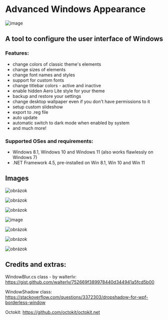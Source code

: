 # Advanced Windows Appearance

![image](https://user-images.githubusercontent.com/74670743/195193960-e609a91d-1419-44f5-98a2-aefa035370f3.png)


## A tool to configure the user interface of Windows

### Features:
- change colors of classic theme's elements
- change sizes of elements
- change font names and styles
- support for custom fonts
- change titlebar colors - active and inactive
- enable hidden Aero Lite style for your theme
- backup and restore your settings
- change desktop wallpaper even if you don't have permissions to it
- setup custom slideshow
- export to .reg file
- auto update
- automatic switch to dark mode when enabled by system
- and much more!


### Supported OSes and requirements:
- Windows 8.1, Windows 10 and Windows 11 (also works flawlessly on Windows 7)
- .NET Framework 4.5, pre-installed on Win 8.1, Win 10 and Win 11

## Images

![obrázok](https://user-images.githubusercontent.com/74670743/169707098-c92d3f20-9339-4323-b718-44dd9a95b994.png)

![obrázok](https://user-images.githubusercontent.com/74670743/169707293-87fd7e54-fadb-436d-976c-d53375164432.png)

![obrázok](https://user-images.githubusercontent.com/74670743/169707565-de17c9ea-411c-4a94-b753-f8666d6aa30e.png)

![image](https://user-images.githubusercontent.com/74670743/206575227-a596525e-9441-4453-b573-41a16418380a.png)

![obrázok](https://user-images.githubusercontent.com/74670743/169707201-f2b493de-a22f-4d6b-97e5-c05593e9ece0.png)

![obrázok](https://user-images.githubusercontent.com/74670743/169707212-29d453a6-46b8-4d75-94f9-c2021c07b350.png)

![obrázok](https://user-images.githubusercontent.com/74670743/158037661-87cc94bd-df9c-4a64-b38c-c1422d8c02ee.png)



## Credits and extras:

WindowBlur.cs class - by walterlv: https://gist.github.com/walterlv/752669f389978440d344941a5fcd5b00

WindowShadow class: https://stackoverflow.com/questions/3372303/dropshadow-for-wpf-borderless-window

Octokit: https://github.com/octokit/octokit.net
